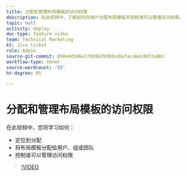 ```yaml
---
title: 分配和管理布局模板的访问权限
description: 在此视频中，了解如何向用户分配布局模板并控制谁可以管理访问权限。
topic: null
activity: deploy
doc-type: feature video
team: Technical Marketing
kt: Jira ticket
role: Admin
source-git-commit: 650e4d346e1792863930dcebafacab4c88f2a8bc
workflow-type: tm+mt
source-wordcount: '55'
ht-degree: 0%

---
```


# 分配和管理布局模板的访问权限

在此视频中，您将学习如何：

* 定位到分配
* 将布局模板分配给用户、组或团队
* 控制谁可以管理访问权限

>[!VIDEO](https://video.tv.adobe.com/v/335080/?quality=12&learn=on)
